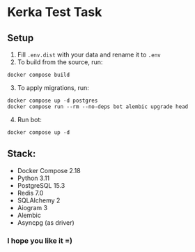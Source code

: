 # Kerka Test Task

## Setup
1. Fill `.env.dist` with your data and rename it to `.env`
2. To build from the source, run:  
```shell
docker compose build
```
3. To apply migrations, run:
```shell
docker compose up -d postgres
docker compose run --rm --no-deps bot alembic upgrade head
```
4. Run bot:
```shell
docker compose up -d
```

## Stack:
* Docker Compose 2.18
* Python 3.11
* PostgreSQL 15.3
* Redis 7.0
* SQLAlchemy 2
* Aiogram 3
* Alembic
* Asyncpg (as driver)

### I hope you like it =)
